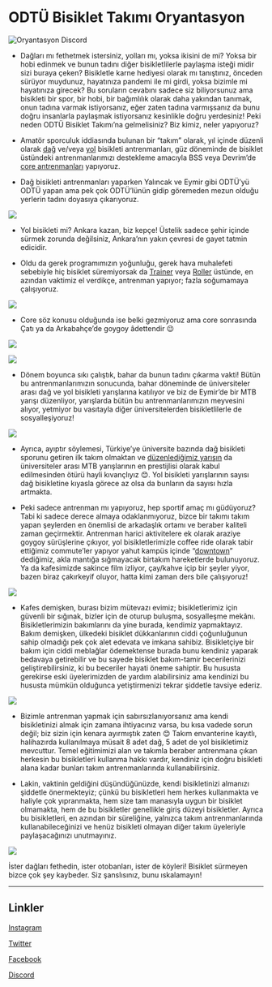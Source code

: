 # ODTÜ Bisiklet Takımı Oryantasyon![Oryantasyon Discord](https://i.ibb.co/RNY3qvv/AAAAAASDSDSDS.jpg)* Dağları mı fethetmek istersiniz, yolları mı, yoksa ikisini de mi? Yoksa bir hobi edinmek ve bunun tadını diğer bisikletlilerle paylaşma isteği midir sizi buraya çeken? Bisikletle karne hediyesi olarak mı tanıştınız, önceden sürüyor muydunuz, hayatınıza pandemi ile mi girdi, yoksa bizimle mi hayatınıza girecek? Bu soruların cevabını sadece siz biliyorsunuz ama bisikleti bir spor, bir hobi, bir bağımlılık olarak daha yakından tanımak, onun tadına varmak istiyorsanız, eğer zaten tadına varmışsanız da bunu doğru insanlarla paylaşmak istiyorsanız kesinlikle doğru yerdesiniz! Peki neden ODTÜ Bisiklet Takımı’na gelmelisiniz? Biz kimiz, neler yapıyoruz?* Amatör sporculuk iddiasında bulunan bir “takım” olarak, yıl içinde düzenli olarak [dağ](https://en.wikipedia.org/wiki/Mountain_biking) ve/veya [yol](https://en.wikipedia.org/wiki/Road_bicycle_racing) bisikleti antrenmanları, güz döneminde de bisiklet üstündeki antrenmanlarımızı destekleme amacıyla BSS veya Devrim’de [core antrenmanları](https://en.wikipedia.org/wiki/Abdominal_exercise) yapıyoruz. * Dağ bisikleti antrenmanları yaparken Yalıncak ve Eymir gibi ODTÜ’yü ODTÜ yapan ama pek çok ODTÜ’lünün gidip göremeden mezun olduğu yerlerin tadını doyasıya çıkarıyoruz.![](https://media.discordapp.net/attachments/758384372541554699/761897254927728660/77f3f4f3-2720-44ba-8f25-5dab04feb923.png?width=671&height=503) * Yol bisikleti mi? Ankara kazan, biz kepçe! Üstelik sadece şehir içinde sürmek zorunda değilsiniz, Ankara’nın yakın çevresi de gayet tatmin edicidir.* Oldu da gerek programımızın yoğunluğu, gerek hava muhalefeti sebebiyle hiç bisiklet süremiyorsak da [Trainer](https://en.wikipedia.org/wiki/Bicycle_trainer) veya [Roller](https://en.wikipedia.org/wiki/Bicycle_rollers) üstünde, en azından vaktimiz el verdikçe, antrenman yapıyor; fazla soğumamaya çalışıyoruz. ![](https://media.discordapp.net/attachments/760837456517660713/760854258953617478/fae56870-8840-4965-9627-8fd2d66caf4f.png?width=671&height=503)* Core söz konusu olduğunda ise belki gezmiyoruz ama core sonrasında Çatı ya da Arkabahçe’de goygoy âdettendir 😉![](https://media.discordapp.net/attachments/760837456517660713/761221412694130739/a6ab0a52-397c-46a7-a575-e4e6b0aa2914.jpg?width=894&height=503)![](https://media.discordapp.net/attachments/758384372541554699/761900560449404948/unknown.png)* Dönem boyunca sıkı çalıştık, bahar da bunun tadını çıkarma vakti! Bütün bu antrenmanlarımızın sonucunda, bahar döneminde de üniversiteler arası dağ ve yol bisikleti yarışlarına katılıyor ve biz de Eymir’de bir MTB yarışı düzenliyor, yarışlarda bütün bu antrenmanlarımızın meyvesini alıyor, yetmiyor bu vasıtayla diğer üniversitelerden bisikletlilerle de sosyalleşiyoruz!![](https://media.discordapp.net/attachments/758384372541554699/761902149688754176/3c254ce5-70a7-41a5-b65c-9c5b22bfae31.png?width=893&height=503) * Ayrıca, ayıptır söylemesi, Türkiye’ye üniversite bazında dağ bisikleti sporunu getiren ilk takım olmaktan ve [düzenlediğimiz yarışın](https://www.youtube.com/watch?v=YxQFUfVRLww&ab_channel=AerialChannel) da üniversiteler arası MTB yarışlarının en prestijlisi olarak kabul edilmesinden ötürü hayli kıvançlıyız 😊. Yol bisikleti yarışlarının sayısı dağ bisikletine kıyasla görece az olsa da bunların da sayısı hızla artmakta.* Peki sadece antrenman mı yapıyoruz, hep sportif amaç mı güdüyoruz? Tabi ki sadece derece almaya odaklanmıyoruz, bizce bir takımı takım yapan şeylerden en önemlisi de arkadaşlık ortamı ve beraber kaliteli zaman geçirmektir. Antrenman harici aktivitelere ek olarak araziye goygoy sürüşlerine çıkıyor, yol bisikletlerimizle coffee ride olarak tabir ettiğimiz commute’ler yapıyor yahut kampüs içinde “[downtown](https://www.youtube.com/watch?v=Qx-3cr911jA&ab_channel=yorungedekiCaydanlik)” dediğimiz, akla mantığa sığmayacak birtakım hareketlerde bulunuyoruz. Ya da kafesimizde sakince film izliyor, çay/kahve içip bir şeyler yiyor, bazen biraz çakırkeyif oluyor, hatta kimi zaman ders bile çalışıyoruz!![](https://media.discordapp.net/attachments/760837456517660713/760848480834289674/d444f4a6-97a6-416f-ae3a-54d75c4d2cae.png?width=283&height=503)* Kafes demişken, burası bizim mütevazı evimiz; bisikletlerimiz için güvenli bir sığınak, bizler için de oturup buluşma, sosyalleşme mekânı. Bisikletlerimizin bakımlarını da yine burada, kendimiz yapmaktayız. Bakım demişken, ülkedeki bisiklet dükkanlarının ciddi çoğunluğunun sahip olmadığı pek çok alet edevata ve imkana sahibiz. Bisikletçiye bir bakım için ciddi meblağlar ödemektense burada bunu kendiniz yaparak bedavaya getirebilir ve bu sayede bisiklet bakım-tamir becerilerinizi geliştirebilirsiniz, ki bu beceriler hayati öneme sahiptir. Bu hususta gerekirse eski üyelerimizden de yardım alabilirsiniz ama kendinizi bu hususta mümkün olduğunca yetiştirmenizi tekrar şiddetle tavsiye ederiz. ![](https://media.discordapp.net/attachments/760837456517660713/760856589489012786/2950b6cb-4ce4-4966-9d57-d53639b1abaf.png?width=671&height=503)* Bizimle antrenman yapmak için sabırsızlanıyorsanız ama kendi bisikletinizi almak için zamana ihtiyacınız varsa, bu kısa vadede sorun değil; biz sizin için kenara ayırmıştık zaten 😊 Takım envanterine kayıtlı, halihazırda kullanılmaya müsait 8 adet dağ, 5 adet de yol bisikletimiz mevcuttur. Temel eğitimimizi alan ve takımla beraber antrenmana çıkan herkesin bu bisikletleri kullanma hakkı vardır, kendiniz için doğru bisikleti alana kadar bunları takım antrenmanlarında kullanabilirsiniz. * Lakin, vaktinin geldiğini düşündüğünüzde, kendi bisikletinizi almanızı şiddetle önermekteyiz; çünkü bu bisikletleri hem herkes kullanmakta ve haliyle çok yıpranmakta, hem size tam manasıyla uygun bir bisiklet olmamakta, hem de bu bisikletler genellikle giriş düzeyi bisikletler. Ayrıca bu bisikletleri, en azından bir süreliğine, yalnızca takım antrenmanlarında kullanabileceğinizi ve henüz bisikleti olmayan diğer takım üyeleriyle paylaşacağınızı unutmayınız.![](https://media.discordapp.net/attachments/760837456517660713/761221451893833788/ec15fdae-c250-4bab-8757-9c2e3a92b15d.jpg?width=377&height=503)İster dağları fethedin, ister otobanları, ister de köyleri! Bisiklet sürmeyen bizce çok şey kaybeder. Siz şanslısınız, bunu ıskalamayın!___## Linkler[Instagram](https://www.instagram.com/odtubisiklet/)[Twitter](https://twitter.com/odtubisiklet)[Facebook](https://www.facebook.com/odtubisiklettakimi/)[Discord](https://discord.gg/TMn83Qm)